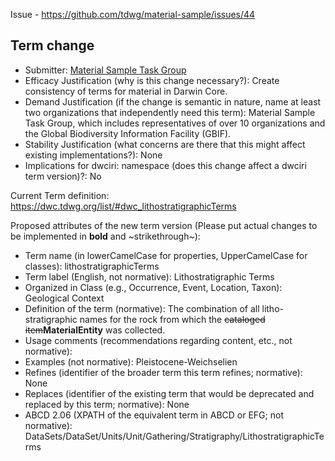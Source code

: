 Issue - https://github.com/tdwg/material-sample/issues/44

## Term change

* Submitter: [Material Sample Task Group](https://www.tdwg.org/community/osr/material-sample/)
* Efficacy Justification (why is this change necessary?): Create consistency of terms for material in Darwin Core.
* Demand Justification (if the change is semantic in nature, name at least two organizations that independently need this term): Material Sample Task Group, which includes representatives of over 10 organizations and the Global Biodiversity Information Facility (GBIF).
* Stability Justification (what concerns are there that this might affect existing implementations?): None
* Implications for dwciri: namespace (does this change affect a dwciri term version)?: No

Current Term definition: https://dwc.tdwg.org/list/#dwc_lithostratigraphicTerms

Proposed attributes of the new term version (Please put actual changes to be implemented in **bold** and ~strikethrough~):

* Term name (in lowerCamelCase for properties, UpperCamelCase for classes): lithostratigraphicTerms
* Term label (English, not normative): Lithostratigraphic Terms
* Organized in Class (e.g., Occurrence, Event, Location, Taxon): Geological Context
* Definition of the term (normative): The combination of all litho-stratigraphic names for the rock from which the ~~cataloged item~~**MaterialEntity** was collected.
* Usage comments (recommendations regarding content, etc., not normative): 
* Examples (not normative): Pleistocene-Weichselien
* Refines (identifier of the broader term this term refines; normative): None
* Replaces (identifier of the existing term that would be deprecated and replaced by this term; normative): None
* ABCD 2.06 (XPATH of the equivalent term in ABCD or EFG; not normative): DataSets/DataSet/Units/Unit/Gathering/Stratigraphy/LithostratigraphicTerms
